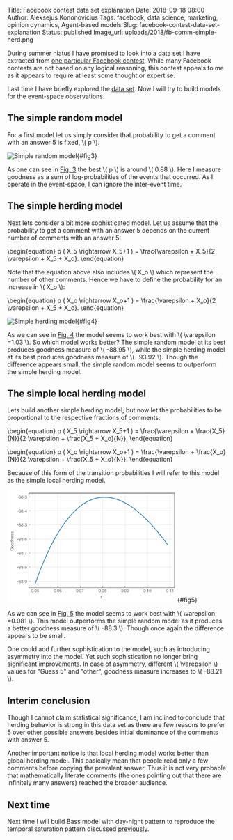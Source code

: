 Title: Facebook contest data set explanation
Date: 2018-09-18 08:00
Author: Aleksejus Kononovicius
Tags: facebook, data science, marketing, opinion dynamics, Agent-based models
Slug: facebook-contest-data-set-explanation
Status: published
Image_url: uploads/2018/fb-comm-simple-herd.png

During summer hiatus I have promised to look into a data set I have extracted
from [one particular Facebook contest](https://www.facebook.com/HAPPYLietuva/photos/a.1208205755944127.1073741828.1207052856059417/1699711786793519/).
While many Facebook contests are not based on any logical reasoning, this
contest appeals to me as it appears to require at least some thought or
expertise.

Last time I have briefly explored the [data set]({filename}/articles/2018/fb-contest.md).
Now I will try to build models for the event-space observations.

<!--more-->

## The simple random model

For a first model let us simply consider that probability to get a comment
with an answer 5 is fixed, \\\( p \\\).

![Simple random model](/uploads/2018/fb-comm-simple-p.png "The goodness
of simple model with different \\\( p \\\) values."){#fig3}

As one can see in [Fig. 3](#fig3) the best \\\( p \\\) is around \\\( 0.88 \\\).
Here I measure goodness as a sum of log-probabilities of the events that
occurred. As I operate in the event-space, I can ignore the inter-event time.

## The simple herding model

Next lets consider a bit more sophisticated model. Let us assume that the
probability to get a comment with an answer 5 depends on the current number of
comments with an answer 5:

\begin{equation}
p ( X_5 \rightarrow X_5+1 ) = \frac{\varepsilon + X_5}{2 \varepsilon + X_5 + X_o}.
\end{equation}

Note that the equation above also includes \\\( X_o \\\) which represent the
number of other comments. Hence we have to define the probability for an increase
in \\\( X_o \\\):

\begin{equation}
p ( X_o \rightarrow X_o+1 ) = \frac{\varepsilon + X_o}{2 \varepsilon + X_5 + X_o}.
\end{equation}

![Simple herding model](/uploads/2018/fb-comm-simple-herd.png "The goodness
of simple herding model with different \\\( \varepsilon \\\) values."){#fig4}

As we can see in [Fig. 4](#fig4) the model seems to work best with
\\\( \varepsilon =1.03 \\\). So which model works better? The simple random model
at its best produces goodness measure of \\\( -88.95 \\\), while the simple
herding model at its best produces goodness measure of \\\( -93.92 \\\). Though
the difference appears small, the simple random model seems to outperform the
simple herding model.

## The simple local herding model

Lets build another simple herding model, but now let the probabilities to be
proportional to the respective fractions of comments:

\begin{equation}
p ( X_5 \rightarrow X_5+1 ) = \frac{\varepsilon + \frac{X_5}{N}}{2 \varepsilon +
\frac{X_5 + X_o}{N}},
\end{equation}

\begin{equation}
p ( X_o \rightarrow X_o+1 ) = \frac{\varepsilon + \frac{X_o}{N}}{2 \varepsilon +
\frac{X_5 + X_o}{N}}.
\end{equation}

Because of this form of the transition probabilities I will refer to this model
as the simple local herding model.

![Simple local herding model](/uploads/2018/fb-comm-simple-herd-local.png
"The goodness of simple local herding model with different \\\( \varepsilon \\\) values."){#fig5}

As we can see in [Fig. 5](#fig5) the model seems to work best with
\\\( \varepsilon =0.081 \\\). This model outperforms the simple random model as
it produces a better goodness measure of \\\( -88.3 \\\). Though once again the
difference appears to be small.

One could add further sophistication to the model, such as introducing asymmetry
into the model. Yet such sophistication no longer bring significant improvements.
In case of asymmetry, different \\\( \varepsilon \\\) values for "Guess 5" and
"other", goodness measure increases to \\\( -88.21 \\\).

## Interim conclusion

Though I cannot claim statistical significance, I am inclined to conclude
that herding behavior is strong in this data set as there are few reasons to
prefer 5 over other possible answers besides initial dominance of the comments
with answer 5.

Another important notice is that local herding model works better
than global herding model. This basically mean that people read only a few
comments before copying the prevalent answer. Thus it is not very probable that
mathematically literate comments (the ones pointing out that there are infinitely
many answers) reached the broader audience.

## Next time

Next time I will build Bass model with day-night pattern to reproduce the
temporal saturation pattern discussed [previously]({filename}/articles/2018/fb-contest.md).
